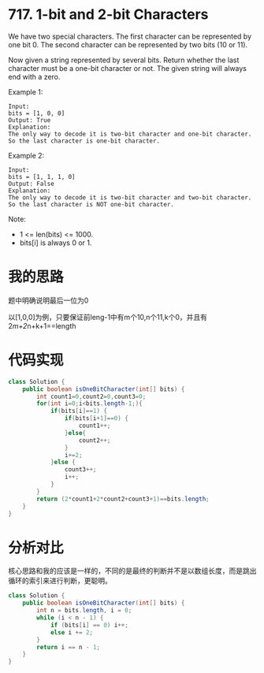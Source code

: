 ﻿# 717. 1-bit and 2-bit Characters

We have two special characters. The first character can be represented by one bit 0. The second character can be represented by two bits (10 or 11).

Now given a string represented by several bits. Return whether the last character must be a one-bit character or not. The given string will always end with a zero.

Example 1:

```
Input: 
bits = [1, 0, 0]
Output: True
Explanation: 
The only way to decode it is two-bit character and one-bit character. So the last character is one-bit character.
```

Example 2:

```
Input: 
bits = [1, 1, 1, 0]
Output: False
Explanation: 
The only way to decode it is two-bit character and two-bit character. So the last character is NOT one-bit character.
```

Note:

- 1 <= len(bits) <= 1000.
- bits[i] is always 0 or 1.

# 我的思路

题中明确说明最后一位为0

以[1,0,0]为例，只要保证前leng-1中有m个10,n个11,k个0，并且有
2*m+2*n+k+1==length

# 代码实现

```java
class Solution {
    public boolean isOneBitCharacter(int[] bits) {
        int count1=0,count2=0,count3=0;
        for(int i=0;i<bits.length-1;){
            if(bits[i]==1) {
                if(bits[i+1]==0) {
                    count1++;
                }else{
                    count2++;
                }
                i+=2;
            }else {
                count3++;
                i++;
            }
        }
        return (2*count1+2*count2+count3+1)==bits.length;
    }
}
```

# 分析对比

核心思路和我的应该是一样的，不同的是最终的判断并不是以数组长度，而是跳出循环的索引来进行判断，更聪明。

```java
class Solution {
    public boolean isOneBitCharacter(int[] bits) {
        int n = bits.length, i = 0;
        while (i < n - 1) {
            if (bits[i] == 0) i++;
            else i += 2;
        }
        return i == n - 1;
    }
}
```